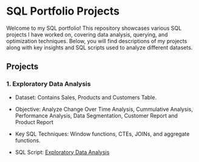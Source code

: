 # SQL Portfolio Projects

Welcome to my SQL portfolio! This repository showcases various SQL projects I have worked on, covering data analysis, querying, and optimization techniques. Below, you will find descriptions of my projects along with key insights and SQL scripts used to analyze different datasets.

## Projects

### 1. Exploratory Data Analysis
* Dataset: Contains Sales, Products and Customers Table.

* Objective: Analyze Change Over Time Analysis, Cummulative Analysis, Performance Analysis, Data Segmentation, Customer Report and Product Report

* Key SQL Techniques: Window functions, CTEs, JOINs, and aggregate functions.

* SQL Script: [Exploratory Data Analysis](https://github.com/shaulamarquez/SQL-Portfolio/blob/main/Exploratory%20Data%20Analysis/Exploratory%20Data%20Analysis.sql)
   
